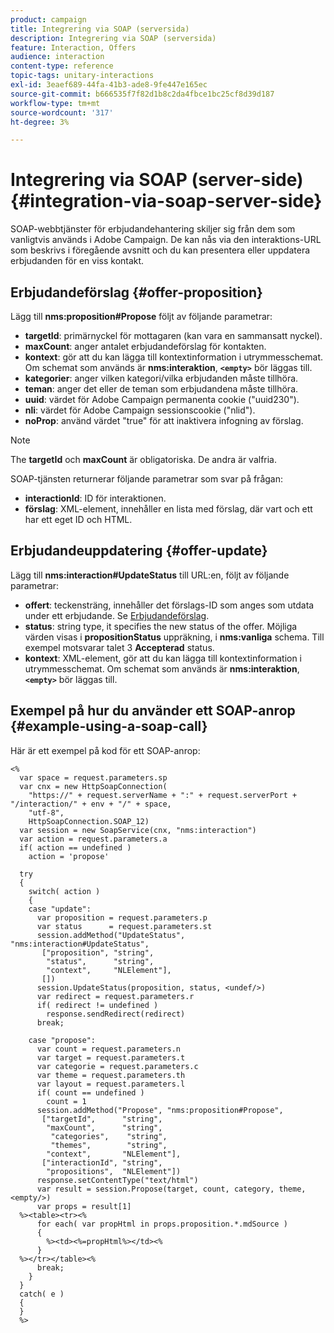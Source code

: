 ```yaml
---
product: campaign
title: Integrering via SOAP (serversida)
description: Integrering via SOAP (serversida)
feature: Interaction, Offers
audience: interaction
content-type: reference
topic-tags: unitary-interactions
exl-id: 3eaef689-44fa-41b3-ade8-9fe447e165ec
source-git-commit: b666535f7f82d1b8c2da4fbce1bc25cf8d39d187
workflow-type: tm+mt
source-wordcount: '317'
ht-degree: 3%

---
```


# Integrering via SOAP (server-side){#integration-via-soap-server-side}



SOAP-webbtjänster för erbjudandehantering skiljer sig från dem som vanligtvis används i Adobe Campaign. De kan nås via den interaktions-URL som beskrivs i föregående avsnitt och du kan presentera eller uppdatera erbjudanden för en viss kontakt.

## Erbjudandeförslag {#offer-proposition}

Lägg till **nms:proposition#Propose** följt av följande parametrar:

* **targetId**: primärnyckel för mottagaren (kan vara en sammansatt nyckel).
* **maxCount**: anger antalet erbjudandeförslag för kontakten.
* **kontext**: gör att du kan lägga till kontextinformation i utrymmesschemat. Om schemat som används är **nms:interaktion**, **`<empty>`** bör läggas till.
* **kategorier**: anger vilken kategori/vilka erbjudanden måste tillhöra.
* **teman**: anger det eller de teman som erbjudandena måste tillhöra.
* **uuid**: värdet för Adobe Campaign permanenta cookie (&quot;uuid230&quot;).
* **nli**: värdet för Adobe Campaign sessionscookie (&quot;nlid&quot;).
* **noProp**: använd värdet &quot;true&quot; för att inaktivera infogning av förslag.

>[!NOTE]
>
>The **targetId** och **maxCount** är obligatoriska. De andra är valfria.

SOAP-tjänsten returnerar följande parametrar som svar på frågan:

* **interactionId**: ID för interaktionen.
* **förslag**: XML-element, innehåller en lista med förslag, där vart och ett har ett eget ID och HTML.

## Erbjudandeuppdatering {#offer-update}

Lägg till **nms:interaction#UpdateStatus** till URL:en, följt av följande parametrar:

* **offert**: teckensträng, innehåller det förslags-ID som anges som utdata under ett erbjudande. Se [Erbjudandeförslag](#offer-proposition).
* **status**: string type, it specifies the new status of the offer. Möjliga värden visas i **propositionStatus** uppräkning, i **nms:vanliga** schema. Till exempel motsvarar talet 3 **Accepterad** status.
* **kontext**: XML-element, gör att du kan lägga till kontextinformation i utrymmesschemat. Om schemat som används är **nms:interaktion**, **`<empty>`** bör läggas till.

## Exempel på hur du använder ett SOAP-anrop {#example-using-a-soap-call}

Här är ett exempel på kod för ett SOAP-anrop:

```
<%
  var space = request.parameters.sp
  var cnx = new HttpSoapConnection(
    "https://" + request.serverName + ":" + request.serverPort + "/interaction/" + env + "/" + space,
    "utf-8",
    HttpSoapConnection.SOAP_12)
  var session = new SoapService(cnx, "nms:interaction")
  var action = request.parameters.a
  if( action == undefined )
    action = 'propose'

  try
  {
    switch( action )
    {
    case "update":
      var proposition = request.parameters.p
      var status      = request.parameters.st
      session.addMethod("UpdateStatus", "nms:interaction#UpdateStatus",
       ["proposition", "string",
        "status",      "string",
        "context",     "NLElement"],
       [])
      session.UpdateStatus(proposition, status, <undef/>)
      var redirect = request.parameters.r
      if( redirect != undefined )
        response.sendRedirect(redirect)
      break;

    case "propose":
      var count = request.parameters.n
      var target = request.parameters.t
      var categorie = request.parameters.c
      var theme = request.parameters.th
      var layout = request.parameters.l
      if( count == undefined )
        count = 1
      session.addMethod("Propose", "nms:proposition#Propose",
       ["targetId",      "string",
        "maxCount",      "string",
         "categories",    "string",
         "themes",        "string",
        "context",       "NLElement"],
       ["interactionId", "string",
        "propositions",  "NLElement"])
      response.setContentType("text/html")
      var result = session.Propose(target, count, category, theme, <empty/>)
      var props = result[1]
  %><table><tr><%
      for each( var propHtml in props.proposition.*.mdSource )
      {
        %><td><%=propHtml%></td><%
      }
  %></tr></table><%
      break;
    }
  }
  catch( e )
  {
  }
  %>
```
